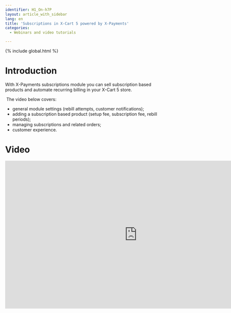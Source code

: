 ```yaml
---
identifier: H1_On-h7P
layout: article_with_sidebar
lang: en
title: 'Subscriptions in X-Cart 5 powered by X-Payments'
categories:
  - Webinars and video tutorials

---
```


{% include global.html %}

# Introduction

With X-Payments subscriptions module you can sell subscription based products and automate recurring billing in your X-Cart 5 store.

 The video below covers:  
- general module settings (rebill attempts, customer notifications);  
- adding a subscription based product (setup fee, subscription fee, rebill periods);  
- managing subscriptions and related orders;  
- customer experience.

# Video

<iframe class="youtube-player" type="text/html" style="width: 853px; height: 480px" src="https://www.youtube.com/embed/XKFj55rmmaE" frameborder="0"></iframe>